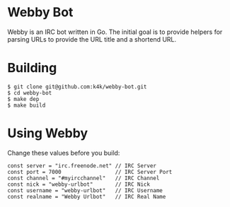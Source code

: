 # Webby Bot
Webby is an IRC bot written in Go. The initial goal is to provide helpers for
parsing URLs to provide the URL title and a shortend URL.

# Building

```
$ git clone git@github.com:k4k/webby-bot.git
$ cd webby-bot
$ make dep
$ make build
```

# Using Webby

Change these values before you build:

```
const server = "irc.freenode.net" // IRC Server                                 
const port = 7000                 // IRC Server Port                            
const channel = "#myircchannel"   // IRC Channel                                
const nick = "webby-urlbot"       // IRC Nick                                   
const username = "webby-urlbot"   // IRC Username                               
const realname = "Webby Urlbot"   // IRC Real Name
```
